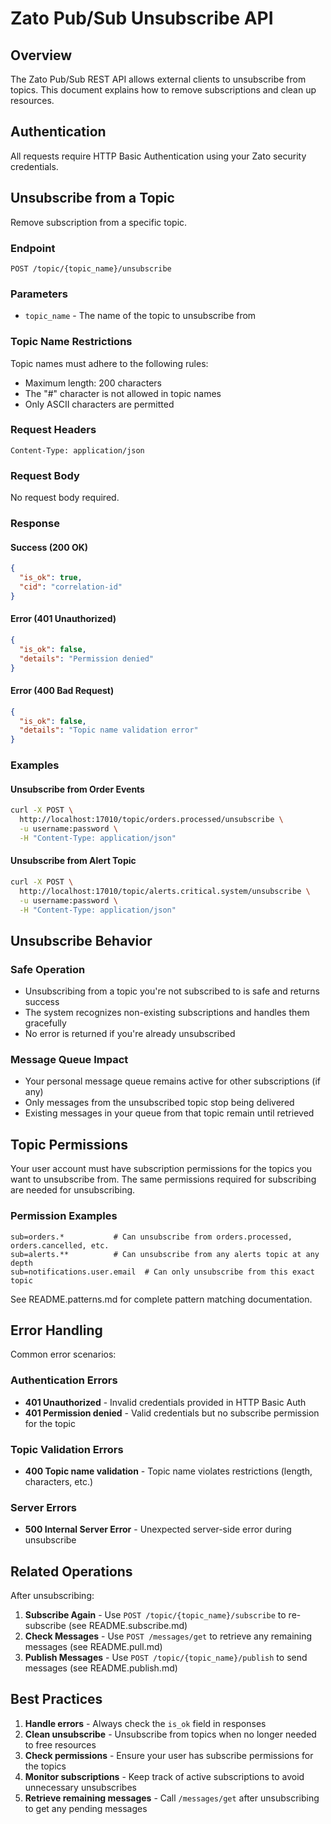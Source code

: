 # Zato Pub/Sub Unsubscribe API

## Overview

The Zato Pub/Sub REST API allows external clients to unsubscribe from topics. This document explains how to remove subscriptions and clean up resources.

## Authentication

All requests require HTTP Basic Authentication using your Zato security credentials.

## Unsubscribe from a Topic

Remove subscription from a specific topic.

### Endpoint
```
POST /topic/{topic_name}/unsubscribe
```

### Parameters
- `topic_name` - The name of the topic to unsubscribe from

### Topic Name Restrictions
Topic names must adhere to the following rules:
- Maximum length: 200 characters
- The "#" character is not allowed in topic names
- Only ASCII characters are permitted

### Request Headers
```
Content-Type: application/json
```

### Request Body
No request body required.

### Response

#### Success (200 OK)
```json
{
  "is_ok": true,
  "cid": "correlation-id"
}
```

#### Error (401 Unauthorized)
```json
{
  "is_ok": false,
  "details": "Permission denied"
}
```

#### Error (400 Bad Request)
```json
{
  "is_ok": false,
  "details": "Topic name validation error"
}
```

### Examples

#### Unsubscribe from Order Events
```bash
curl -X POST \
  http://localhost:17010/topic/orders.processed/unsubscribe \
  -u username:password \
  -H "Content-Type: application/json"
```

#### Unsubscribe from Alert Topic
```bash
curl -X POST \
  http://localhost:17010/topic/alerts.critical.system/unsubscribe \
  -u username:password \
  -H "Content-Type: application/json"
```

## Unsubscribe Behavior

### Safe Operation
- Unsubscribing from a topic you're not subscribed to is safe and returns success
- The system recognizes non-existing subscriptions and handles them gracefully
- No error is returned if you're already unsubscribed

### Message Queue Impact
- Your personal message queue remains active for other subscriptions (if any)
- Only messages from the unsubscribed topic stop being delivered
- Existing messages in your queue from that topic remain until retrieved

## Topic Permissions

Your user account must have subscription permissions for the topics you want to unsubscribe from. The same permissions required for subscribing are needed for unsubscribing.

### Permission Examples
```
sub=orders.*           # Can unsubscribe from orders.processed, orders.cancelled, etc.
sub=alerts.**          # Can unsubscribe from any alerts topic at any depth
sub=notifications.user.email  # Can only unsubscribe from this exact topic
```

See README.patterns.md for complete pattern matching documentation.

## Error Handling

Common error scenarios:

### Authentication Errors
- **401 Unauthorized** - Invalid credentials provided in HTTP Basic Auth
- **401 Permission denied** - Valid credentials but no subscribe permission for the topic

### Topic Validation Errors
- **400 Topic name validation** - Topic name violates restrictions (length, characters, etc.)

### Server Errors
- **500 Internal Server Error** - Unexpected server-side error during unsubscribe

## Related Operations

After unsubscribing:

1. **Subscribe Again** - Use `POST /topic/{topic_name}/subscribe` to re-subscribe (see README.subscribe.md)
2. **Check Messages** - Use `POST /messages/get` to retrieve any remaining messages (see README.pull.md)
3. **Publish Messages** - Use `POST /topic/{topic_name}/publish` to send messages (see README.publish.md)

## Best Practices

1. **Handle errors** - Always check the `is_ok` field in responses
2. **Clean unsubscribe** - Unsubscribe from topics when no longer needed to free resources
3. **Check permissions** - Ensure your user has subscribe permissions for the topics
4. **Monitor subscriptions** - Keep track of active subscriptions to avoid unnecessary unsubscribes
5. **Retrieve remaining messages** - Call `/messages/get` after unsubscribing to get any pending messages
